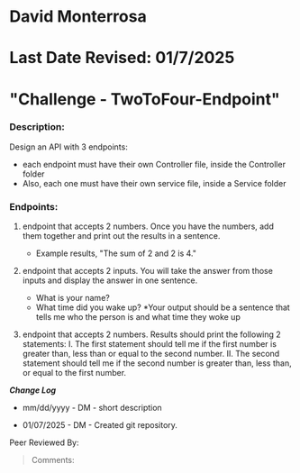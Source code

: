 # David Monterrosa
# Last Date Revised: 01/7/2025
# "Challenge - TwoToFour-Endpoint"
### Description:
Design an API with 3 endpoints:
- each endpoint must have their own Controller file, inside the Controller folder
- Also, each one must have their own service file, inside a Service folder

### Endpoints:
1. endpoint that accepts 2 numbers.  Once you have the numbers, add them together and print out the results in a sentence.
     - Example results, "The sum of 2 and 2 is 4."

2. endpoint that accepts 2 inputs. You will take the answer from those inputs and display the answer in one sentence.
     - What is your name? 
     - What time did you wake up?
     *Your output should be a sentence that tells me who the person is and what time they woke up

3. endpoint that accepts 2 numbers. Results should print the following 2 statements:
     I. The first statement should tell me if the first number is greater than, less than or equal to the second number.
     II. The second statement should tell me if the second number is greater than, less than, or equal to the first number.


***Change Log***
+ mm/dd/yyyy - DM - short description
- 01/07/2025 - DM - Created git repository.

Peer Reviewed By: 
> Comments: 
